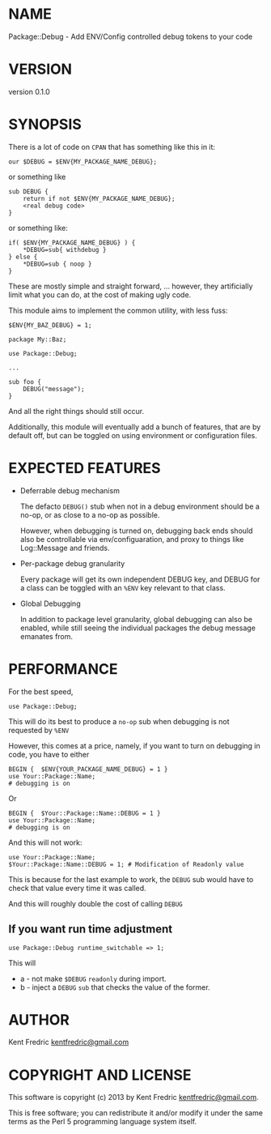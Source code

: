 # NAME

Package::Debug - Add ENV/Config controlled debug tokens to your code

# VERSION

version 0.1.0

# SYNOPSIS

There is a lot of code on `CPAN` that has something like this in it:

    our $DEBUG = $ENV{MY_PACKAGE_NAME_DEBUG};

or something like

    sub DEBUG {
        return if not $ENV{MY_PACKAGE_NAME_DEBUG};
        <real debug code>
    }

or something like:

    if( $ENV{MY_PACKAGE_NAME_DEBUG} ) {
        *DEBUG=sub{ withdebug }
    } else {
        *DEBUG=sub { noop }
    }

These are mostly simple and straight forward, ... however, they artificially limit what you can do,
at the cost of making ugly code.

This module aims to implement the common utility, with less fuss:

    $ENV{MY_BAZ_DEBUG} = 1;

    package My::Baz;

    use Package::Debug;

    ...

    sub foo {
        DEBUG("message");
    }

And all the right things should still occur.

Additionally, this module will eventually add a bunch of features, that are by default off, but can be toggled
on using environment or configuration files.

# EXPECTED FEATURES

- Deferrable debug mechanism

    The defacto `DEBUG()` stub when not in a debug environment should be a no-op, or as close to a no-op as possible.

    However, when debugging is turned on, debugging back ends should also be controllable via env/configuaration,
    and proxy to things like Log::Message and friends.

- Per-package debug granularity

    Every package will get its own independent DEBUG key, and DEBUG for a class can be toggled
    with an `%ENV` key relevant to that class.

- Global Debugging

    In addition to package level granularity, global debugging can also be enabled, while still seeing the individual packages the debug message emanates from.

# PERFORMANCE

For the best speed,

    use Package::Debug;

This will do its best to produce a `no-op` sub when debugging is not requested by `%ENV`

However, this comes at a price, namely, if you want to turn on debugging in code, you have to either

    BEGIN {  $ENV{YOUR_PACKAGE_NAME_DEBUG} = 1 }
    use Your::Package::Name;
    # debugging is on

Or

    BEGIN {  $Your::Package::Name::DEBUG = 1 }
    use Your::Package::Name;
    # debugging is on

And this will not work:

    use Your::Package::Name;
    $Your::Package::Name::DEBUG = 1; # Modification of Readonly value

This is because for the last example to work, the `DEBUG` sub would have to check that value every time it was called.

And this will roughly double the cost of calling `DEBUG`

## If you want run time adjustment

    use Package::Debug runtime_switchable => 1;

This will

- a - not make `$DEBUG` `readonly` during import.
- b - inject a `DEBUG` `sub` that checks the value of the former.

# AUTHOR

Kent Fredric <kentfredric@gmail.com>

# COPYRIGHT AND LICENSE

This software is copyright (c) 2013 by Kent Fredric <kentfredric@gmail.com>.

This is free software; you can redistribute it and/or modify it under
the same terms as the Perl 5 programming language system itself.
